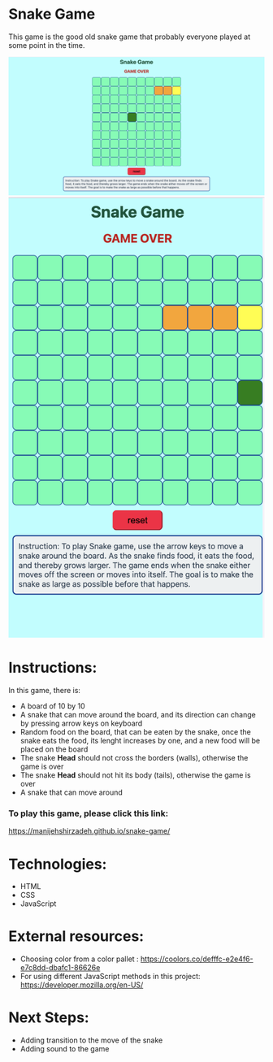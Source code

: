 # Snake Game
This game is the good old snake game that probably everyone played at some point in the time.

![The screenshot of my snake game](screenshot.png "a title")
![The screenshot of my snake game in mobile](mobile-screenshot.png "a title")

# Instructions:
In this game, there is:
- A board of 10 by 10 
- A snake that can move around the board, and its direction can change by pressing arrow keys on keyboard
- Random food on the board, that can be eaten by the snake, once the snake eats the food, its lenght increases by one, and a new food will be placed on the board
- The snake **Head** should not cross the borders (walls), otherwise the game is over
- The snake **Head** should not hit its body (tails), otherwise the game is over
- A snake that can move around
### To play this game, please click this link:
https://manijehshirzadeh.github.io/snake-game/

# Technologies:
- HTML
- CSS
- JavaScript

# External resources:
- Choosing color from a color pallet : https://coolors.co/defffc-e2e4f6-e7c8dd-dbafc1-86626e
- For using different JavaScript methods in this project: https://developer.mozilla.org/en-US/

# Next Steps:
- Adding transition to the move of the snake
- Adding sound to the game